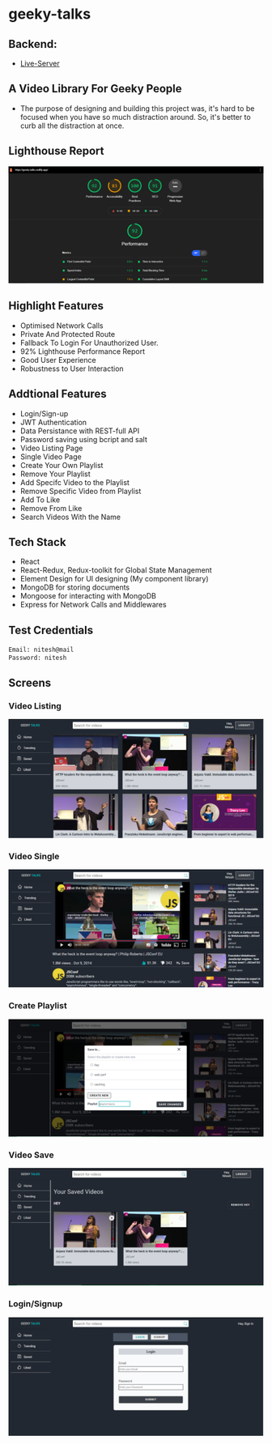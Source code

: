 # geeky-talks

## Backend:
- [Live-Server](https://replit.com/@theniteshnarang/geeky-talks-backend#index.js)

## A Video Library For Geeky People

- The purpose of designing and building this project was, it's hard to be focused when you have so much distraction around. So, it's better to curb all the distraction at once.

## Lighthouse Report
<img src="./docs/lighthouse.png" alt="geeky-talks lighthouse report"/>

## Highlight Features
- Optimised Network Calls
- Private And Protected Route
- Fallback To Login For Unauthorized User.
- 92% Lighthouse Performance Report
- Good User Experience
- Robustness to User Interaction

## Addtional Features

- Login/Sign-up
- JWT Authentication
- Data Persistance with REST-full API
- Password saving using bcript and salt
- Video Listing Page
- Single Video Page
- Create Your Own Playlist
- Remove Your Playlist
- Add Specifc Video to the Playlist
- Remove Specific Video from Playlist
- Add To Like
- Remove From Like
- Search Videos With the Name

## Tech Stack
- React
- React-Redux, Redux-toolkit for Global State Management
- Element Design for UI designing (My component library)
- MongoDB for storing documents
- Mongoose for interacting with MongoDB
- Express for Network Calls and Middlewares

## Test Credentials
```
Email: nitesh@mail
Password: nitesh
```

## Screens

### Video Listing
<img src="./docs/videoListing.png" alt="geeky-talks video listing page"/>

### Video Single
<img src="./docs/videoSingle.png" alt="geeky-talks video single page"/>

### Create Playlist
<img src="./docs/playlist.png" alt="geeky-talks playlist page"/>

### Video Save
<img src="./docs/save.png" alt="geeky-talks save page"/>

### Login/Signup
<img src="./docs/login.png" alt="geeky-talks login page"/>